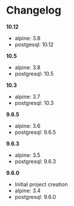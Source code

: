# Changelog

**10.12**
  - alpine: 3.8
  - postgesql: 10.12

**10.5**
  - alpine: 3.8
  - postgresql: 10.5

**10.3**
 - alpine: 3.7
 - postgresql: 10.3

**9.6.5**
 - alpine: 3.6
 - postgresql: 9.6.5

**9.6.3**
 - alpine: 3.5
 - postgresql: 9.6.3
 
**9.6.0**
 - Initial project creation
 - alpine: 3.4
 - postgresql: 9.6.0